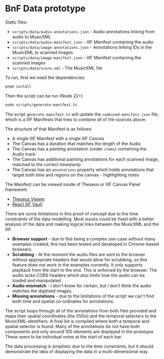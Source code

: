 # BnF Data prototype

Static files:

- `scripts/data/audio-annotations.json` - Audio annotations linking from audio to MusicXML
- `scripts/data/audio-manifest.json` - IIIF Manifest containing the audio
- `scripts/data/image-annotations.json` - Annotations linking IDs in the MusicXML to scanned images
- `scripts/data/image-manifest.json` - IIIF Manifest containing the scanned images
- `scripts/data/score.xml` - The MusicXML file

To run, first we need the dependencies:

```sh
pnpm install
```

Then the script can be run (Node 22+)

```sh
node scripts/generate-manifest.ts
```

The script `generate-manifest.ts` will update the `combined-manifest.json` file, which is a IIIF Manifests that tries to combine all of the sources above.

The structure of that Manifest is as follows:

- A single IIIF Manifest with a single IIIF Canvas
- The Canvas has a duration that matches the length of the Audio
- The Canvas has a painting annotation (under `items`) containing the Audio track
- The Canvas has additional painting annotations for each scanned image, matched to the correct timestamp
- The Canvas has an `annotations` property which holds annotations that target both time and regions on the canvas - highlighting notes

The Manifest can be viewed inside of Theseus or IIIF Canvas Panel framework:

- [Theseus Viewer](https://theseusviewer.org/?iiif-content=https%3A%2F%2Fgist.githubusercontent.com%2Fstephenwf%2F5092325557d706b5be0eb8bb76afebe1%2Fraw%2F20568c55e9361e96dc913c64a1312b15d5cdeb5d%2Fmanifest.json)
- [React IIIF Vault](https://react-iiif-vault-demo.netlify.app/#manifest=https%3A%2F%2Fgist.githubusercontent.com%2Fstephenwf%2F5092325557d706b5be0eb8bb76afebe1%2Fraw%2F20568c55e9361e96dc913c64a1312b15d5cdeb5d%2Fmanifest.json)

There are some limitations in this proof of concept due to the time constraints of the data modelling. Most issues could be fixed with
a better analysis of the data and making logical links between the MusicXML and the IIIF.

- **Browser support** - due to this being a complex use-case without many examples created, this has been tested and developed in Chrome-based browsers.
- **Scrubbing** - At the moment the audio files are sent to the browser without appropriate headers that would allow for scrubbing, so this feature does not work in the examples currently. It only supports playback from the start to the end. This is enforced by the browser. The audio lacks CORS headers which also limits how the audio can be loaded and manipulated.
- **Audio mismatch** - I don't know for certain, but I don't think the audio matches the digitised images.
- **Missing annotations** - due to the limitations of the script we can't find both time and spatial co-ordinates for annotations.

The script loops through all of the annotations from both files provided and maps their spatial coordinates (the SVGs) and the temporal selectors to the MusicXML identifiers. A final list is compiled where both a temporal and spatial selector is found. Many of the annotations do not have both components and only around 100 elements are displayed in the prototype. These seem to be individual notes at the start of each bar.

The data processing is simplistic due to the time constraints, but it should demonstrate the idea of displaying the data in a multi-dimensional way.
